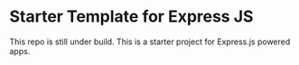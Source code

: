 # Starter Template for Express JS

This repo is still under build. This is a starter project for Express.js powered apps. 
